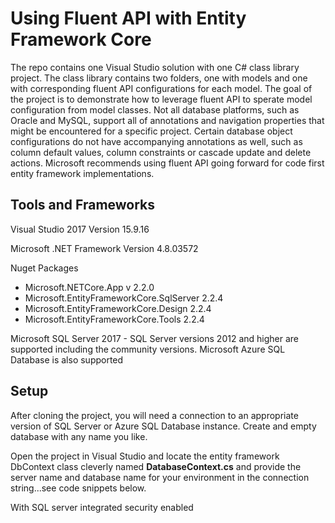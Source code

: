 # Using Fluent API with Entity Framework Core
The repo contains one Visual Studio solution with one C# class library project.  The class library contains two folders, one with models and one with corresponding fluent API configurations for each model.  The goal of the project is to demonstrate how to leverage fluent API to sperate model configuration from model classes.  Not all database platforms, such as Oracle and MySQL, support all of annotations and navigation properties that might be encountered for a specific project.  Certain database object configurations do not have accompanying annotations as well, such as column default values, column constraints or cascade update and delete actions.  Microsoft recommends using fluent API going forward for code first entity framework implementations.

## Tools and Frameworks
Visual Studio 2017 Version 15.9.16

Microsoft .NET Framework Version 4.8.03572

Nuget Packages
* Microsoft.NETCore.App v 2.2.0
* Microsoft.EntityFrameworkCore.SqlServer 2.2.4
* Microsoft.EntityFrameworkCore.Design 2.2.4
* Microsoft.EntityFrameworkCore.Tools 2.2.4

Microsoft SQL Server 2017 - SQL Server versions 2012 and higher are supported including the community versions.  Microsoft Azure SQL Database is also supported

## Setup
After cloning the project, you will need a connection to an appropriate version of SQL Server or Azure SQL Database instance.  Create and empty database with any name you like.

Open the project in Visual Studio and locate the entity framework DbContext class cleverly named **DatabaseContext.cs** and provide the server name and database name for your environment in the connection string...see code snippets below.

With SQL server integrated security enabled
